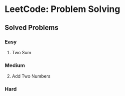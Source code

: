 # LeetCode: Problem Solving

## Solved Problems

### Easy

1. Two Sum

### Medium

2. Add Two Numbers

### Hard
